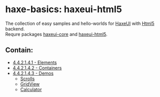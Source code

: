 haxe-basics: haxeui-html5
=========================

The collection of easy samples and hello-worlds for [HaxeUI](https://github.com/haxeui/haxeui-core) with [Html5](https://www.w3.org/TR/html5/) backend.<br/>
Requre packages [haxeui-core](https://github.com/haxeui/haxeui-core) and [haxeui-html5](https://github.com/haxeui/haxeui-html5).

## Contain:

* [4.4.2.1.4.1 - Elements](./4.4.2.1.4.1_Elements)
* [4.4.2.1.4.2 - Containers](./4.4.2.1.4.2_Containers)
* [4.4.2.1.4.3 - Demos](./4.4.2.1.4.3_Demos)
  * [Scrolls](./4.4.2.1.4.3_Demos/Scrolls)
  * [GridView](./4.4.2.1.4.3_Demos/GridView)
  * [Calculator](./4.4.2.1.4.3_Demos/Calculator)
